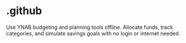 # .github
Use YNAB budgeting and planning tools offline. Allocate funds, track categories, and simulate savings goals with no login or internet needed.
